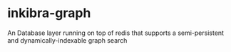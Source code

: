 inkibra-graph
=============

An Database layer running on top of redis that supports a semi-persistent and dynamically-indexable graph search

